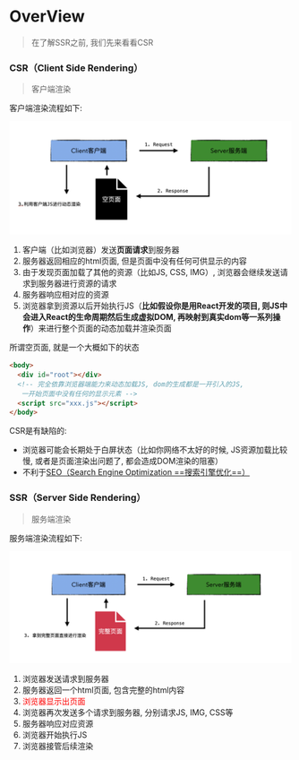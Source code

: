 # OverView

> 在了解SSR之前, 我们先来看看CSR

### CSR（Client Side Rendering）

> 客户端渲染

客户端渲染流程如下: 

![](./assets/CSR.png)

1. 客户端（比如浏览器）发送**页面请求**到服务器
2. 服务器返回相应的html页面, 但是页面中没有任何可供显示的内容
3. 由于发现页面加载了其他的资源（比如JS, CSS, IMG）, 浏览器会继续发送请求到服务器进行资源的请求
4. 服务器响应相对应的资源
5. 浏览器拿到资源以后开始执行JS（**比如假设你是用React开发的项目, 则JS中会进入React的生命周期然后生成虚拟DOM, 再映射到真实dom等一系列操作**）来进行整个页面的动态加载并渲染页面

所谓空页面, 就是一个大概如下的状态

```html
<body>
  <div id="root"></div>
  <!-- 完全依靠浏览器端能力来动态加载JS, dom的生成都是一开引入的JS,
   一开始页面中没有任何的显示元素 -->
  <script src="xxx.js"></script>
</body>
```

CSR是有缺陷的:

- 浏览器可能会长期处于白屏状态（比如你网络不太好的时候, JS资源加载比较慢, 或者是页面渲染出问题了, 都会造成DOM渲染的阻塞）
- 不利于<a href="https://zh.wikipedia.org/wiki/%E6%90%9C%E5%B0%8B%E5%BC%95%E6%93%8E%E6%9C%80%E4%BD%B3%E5%8C%96">SEO（Search Engine Optimization ==搜索引擎优化==）</a>

### SSR（Server Side Rendering）

> 服务端渲染

服务端渲染流程如下:

![](./assets/SSR.png)

1. 浏览器发送请求到服务器
2. 服务器返回一个html页面, 包含完整的html内容
3. <font color=red>浏览器显示出页面</font>
4. 浏览器再次发送多个请求到服务器, 分别请求JS, IMG, CSS等
5. 服务器响应对应资源
6. 浏览器开始执行JS
7. 浏览器接管后续渲染